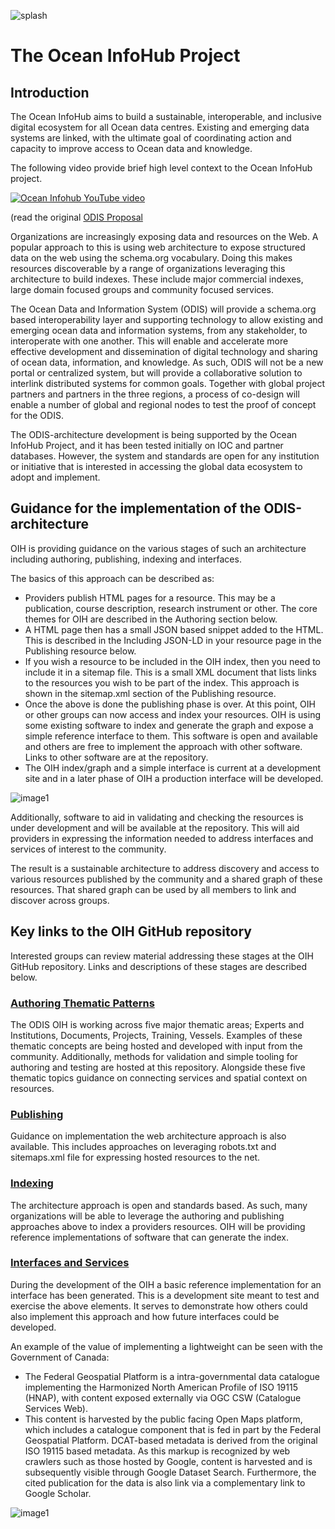 ![splash](./images/splash.png)

# The Ocean InfoHub Project

## Introduction

The Ocean InfoHub aims to build a sustainable, interoperable, and inclusive digital ecosystem for all Ocean data centres. Existing and emerging data systems are linked, with the ultimate goal of coordinating action and capacity to improve access to Ocean data and knowledge.

The following video provide brief high level context to the Ocean InfoHub project.

[![Ocean Infohub YouTube video](https://img.youtube.com/vi/KrxeZrPg0u8/0.jpg)](https://www.youtube.com/watch?v=KrxeZrPg0u8)

(read the original [ODIS Proposal](./assets/IOC_OceanInfoHub_Proposal__summary.pdf)

Organizations are increasingly exposing data and resources on the Web.   A popular approach to this is using web architecture to expose structured data on the web using the schema.org vocabulary.   Doing this makes resources discoverable by a range of organizations leveraging this architecture to build indexes.  These include major commercial indexes, large domain focused groups and community focused services.

The Ocean Data and Information System (ODIS) will provide a schema.org based interoperability layer and supporting technology to allow existing and emerging ocean data and information systems, from any stakeholder, to interoperate with one another. This will enable and accelerate more effective development and dissemination of digital technology and sharing of ocean data, information, and knowledge. As such, ODIS will not be a new portal or centralized system, but will provide a collaborative solution to interlink distributed systems for common goals. Together with global project partners and partners in the three regions, a process of co-design will enable a number of global and regional nodes to test the proof of concept for the ODIS.

The ODIS-architecture development is being supported by the Ocean InfoHub Project, and it has been tested initially on IOC and partner databases. However, the system and standards are open for any institution or initiative that is interested in accessing the global data ecosystem to adopt and implement.

## Guidance for the implementation of the ODIS-architecture

OIH is providing guidance on the various stages of such an
architecture including authoring, publishing, indexing and interfaces.

The basics of this approach can be described as:

* Providers publish HTML pages for a resource.  This may be a publication, course description, research instrument or other.   The core themes for OIH are described in the Authoring section below.
* A HTML page then has a small JSON based snippet added to the HTML.  This is
  described in the Including JSON-LD in your resource page in the Publishing
  resource below. 
* If you wish a resource to be included in the OIH index, then you need to
  include it in a sitemap file.  This is a small XML document that lists links
  to the resources you wish to be part of the index.  This approach is shown in
  the sitemap.xml section of the Publishing resource.   
* Once the above is done the publishing phase is over.  At this point, OIH or
  other groups can now access and index your resources.   OIH is using some
  existing software to index and generate the graph and expose a simple
  reference interface to them.  This software is open and available and others
  are free to implement the approach with other software.  Links to other
  software are at the repository.  
* The OIH index/graph and a simple interface is current at a development site
  and in a later phase of OIH a production interface will be developed.  

![image1](./images/intro1.png)

Additionally, software to aid in validating and checking the resources is under
development and will be available at the repository.   This will aid providers
in expressing the information needed to address interfaces and services of
interest to the community.

The result is a sustainable architecture to address discovery and access to
various resources published by the community and a shared graph of these
resources.  That shared graph can be used by all members to link and discover
across groups.  

## Key links to the OIH GitHub repository

Interested groups can review material addressing these stages at the OIH GitHub
repository.  Links and descriptions of these stages are described below.  

### [Authoring Thematic Patterns](./thematics/index.md)

The ODIS OIH is working across five major thematic areas; Experts and
Institutions, Documents, Projects, Training, Vessels.   Examples of these
thematic concepts are being hosted and developed with input from the community.
Additionally, methods for validation and simple tooling for authoring and
testing are hosted at this repository.  Alongside these five thematic topics
guidance on connecting services and spatial context on resources. 

### [Publishing](./publishing/publishing.md)

Guidance on implementation the web architecture approach is also available.
This includes approaches on leveraging robots.txt and sitemaps.xml file for
expressing hosted resources to the net.  

### [Indexing](./indexing/index.md)

The architecture approach is open and standards based.  As such, many
organizations will be able to leverage the authoring and publishing approaches
above to index a providers resources.  OIH will be providing reference
implementations of software that can generate the index.

### [Interfaces and Services](./users/index.md)

During the development of the OIH a basic reference implementation for an
interface has been generated.  This is a development site meant to test and
exercise the above elements.   It serves to demonstrate how others could also
implement this approach and how future interfaces could be developed.  

An example of the value of implementing a lightweight can be seen with the
Government of Canada:

* The Federal Geospatial Platform is a intra-governmental data catalogue
  implementing the Harmonized North American Profile of ISO 19115 (HNAP), with
  content exposed externally via OGC CSW (Catalogue Services Web).
* This content is harvested by the public facing Open Maps platform, which
  includes a catalogue component that is fed in part by the Federal Geospatial
  Platform. DCAT-based metadata is derived from the original ISO 19115 based
  metadata. As this markup is recognized by web crawlers such as those hosted by
  Google, content is harvested and is subsequently visible through Google
  Dataset Search. Furthermore, the cited publication for the data is also link
  via a complementary link to Google Scholar.

![image1](./images/intro2.png)

